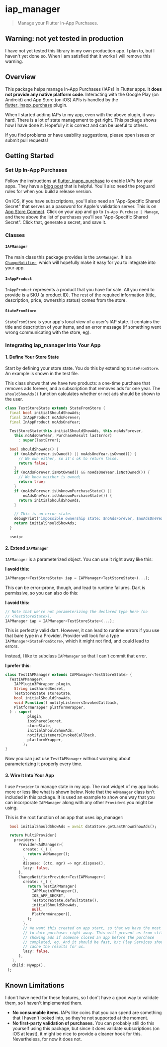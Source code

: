 # iap_manager

> Manage your Flutter In-App Purchases.

## Warning: not yet tested in production

I have not yet tested this library in my own production app. I plan to, but I
haven't yet done so. When I am satisfied that it works I will remove this
warning.

## Overview

This package helps manage In-App Purchases (IAPs) in Flutter apps. It **does not
provide any native platform code**. Interacting with the Google Play (on
Android) and App Store (on iOS) APIs is handled by the
[flutter_inapp_purchase](https://pub.dev/packages/flutter_inapp_purchase)
plugin.

When I started adding IAPs to my app, even with the above plugin, it was hard.
There is a lot of state management to get right. This package shows how I have
done it. Hopefully it is correct and can be useful to others.

If you find problems or have usability suggestions, please open issues or submit
pull requests!

## Getting Started

### Set Up In-App Purchases

Follow the instructions at
[flutter_inapp_purchase](https://pub.dev/packages/flutter_inapp_purchase) to
enable IAPs for your apps. They have a [blog
post](https://medium.com/codechai/flutter-in-app-purchase-7a3fb9345e2a) that is
helpful. You'll also need the proguard rules for when you build a release
version.

On iOS, if you have subscriptions, you'll also need an "App-Specific Shared
Secret" that serves as a password for Apple's validation server. This is on [App
Store Connect](https://appstoreconnect.apple.com/apps). Click on your app and go
to `In-App Purchase | Manage`, and there above the list of purchases you'll see
"App-Specific Shared Secret". Click that, generate a secret, and save it.

### Classes

#### `IAPManager`

The main class this package provides is the `IAPManager`. It is a
[`ChangeNotifier`](https://api.flutter.dev/flutter/foundation/ChangeNotifier-class.html),
which will hopefully make it easy for you to integrate into your app.

#### `InAppProduct`

`InAppProduct` represents a product that you have for sale. All you need to
provide is a SKU (a product ID). The rest of the required information (title,
description, price, ownership status) comes from the store.

#### `StateFromStore`

`StateFromStore` is your app's local view of a user's IAP state. It contains the
title and description of your items, and an error message (if something went
wrong communicating with the store, eg).

### Integrating iap_manager Into Your App

#### 1. Define Your Store State

Start by defining your store state. You do this by extending `StateFromStore`.
An example is shown in the test file.

This class shows that we have two products: a one-time purchase that removes ads
forever, and a subscription that removes ads for one year. The `shouldShowAds()`
function calculates whether or not ads should be shown to the user.

```dart
class TestStoreState extends StateFromStore {
  final bool initialShouldShowAds;
  final InAppProduct noAdsForever;
  final InAppProduct noAdsOneYear;

  TestStoreState(this.initialShouldShowAds, this.noAdsForever,
    this.noAdsOneYear, PurchaseResult lastError)
      : super(lastError);

  bool shouldShowAds() {
    if (noAdsForever.isOwned() || noAdsOneYear.isOwned()) {
      // We own either, so it's ok to return false.
      return false;
    }
    if (noAdsForever.isNotOwned() && noAdsOneYear.isNotOwned()) {
      // We know neither is owned;
      return true;
    }
    if (noAdsForever.isUnknownPurchaseState() ||
        noAdsOneYear.isUnknownPurchaseState()) {
      return initialShouldShowAds;
    }

    // This is an error state.
    debugPrint('impossible ownership state: $noAdsForever, $noAdsOneYear');
    return initialShouldShowAds;
  }

  <snip>
```

#### 2. Extend `IAPManager`

`IAPManager` is a parameterized object. You can use it right away like this:

**I avoid this:**

```dart
IAPManager<TestStoreState> iap = IAPManager<TestStoreState>(...);
```

This can be error-prone, though, and lead to runtime failures. Dart is
permissive, so you can also do this:

**I avoid this:**

```dart
// Note that we're not parameterizing the declared type here (no
// <TestStoreState>).
IAPManager iap = IAPManager<TestStoreState>(...);
```

This is perfectly valid dart. However, it can lead to runtime errors if you use
that bare type in a Provider. Provider will look for a type
`IAPManager<StateFromStore>`, which it might not find, and could lead to errors.

Instead, I like to subclass `IAPManager` so that I can't commit that error.

**I prefer this**:

```dart
class TestIAPManager extends IAPManager<TestStoreState> {
  TestIAPManager(
    IAPPlugin3PWrapper plugin,
    String iosSharedSecret,
    TestStoreState storeState,
    bool initialShouldShowAds,
    void Function() notifyListenersInvokedCallback,
    PlatformWrapper platformWrapper,
  ) : super(
          plugin,
          iosSharedSecret,
          storeState,
          initialShouldShowAds,
          notifyListenersInvokedCallback,
          platformWrapper,
        );
}
```

Now you can just use `TestIAPManager` without worrying about parameterizing it
properly every time.

#### 3. Wire It Into Your App

I use `Provider` to manage state in my app. The root widget of my app looks more
or less like what is shown below. Note that the `AdManager` class isn't included
in this package. It is used an example to show one way that you can incorporate
`IAPManager` along with any other `Provider`s you might be using. 

This is the root function of an app that uses iap_manager:

```dart
  bool initialShouldShowAds = await dataStore.getLastKnownShowAds();

  return MultiProvider(
    providers: [
      Provider<AdManager>(
        create: (_) {
          return AdManager();
        },
        dispose: (ctx, mgr) => mgr.dispose(),
        lazy: false,
      ),
      ChangeNotifierProvider<TestIAPManager>(
        create: (_) {
          return TestIAPManager(
            IAPPlugin3PWrapper(),
            IOS_APP_SECRET,
            TestStoreState.defaultState(),
            initialShouldShowAds,
            null,
            PlatformWrapper(),
          );
        },
        // We want this created on app start, so that we have the most up
        // to date purchases right away. This will prevent us from still
        // showing ads if someone closed an app before the purchase
        // completed, eg. And it should be fast, b/c Play Services should
        // cache the results for us.
        lazy: false,
      ),
   ],
   child: MyApp(),
 );
```

## Known Limitations

I don't have need for these features, so I don't have a good way to validate
them, so I haven't implemented them.

* **No consumable items**. IAPs like coins that you can spend are something that
    I haven't looked into, so they're not supported at the moment.
* **No first-party validation of purchases.** You can probably still do this
    yourself using this package, but since it does validate subscriptions (on
    iOS at least), it might be nice to provide a cleaner hook for this.
    Nevertheless, for now it does not.
